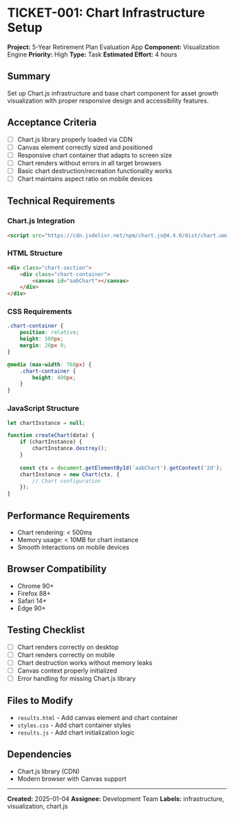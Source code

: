 # TICKET-001: Chart Infrastructure Setup

**Project:** 5-Year Retirement Plan Evaluation App
**Component:** Visualization Engine
**Priority:** High
**Type:** Task
**Estimated Effort:** 4 hours

## Summary
Set up Chart.js infrastructure and base chart component for asset growth visualization with proper responsive design and accessibility features.

## Acceptance Criteria
- [ ] Chart.js library properly loaded via CDN
- [ ] Canvas element correctly sized and positioned
- [ ] Responsive chart container that adapts to screen size
- [ ] Chart renders without errors in all target browsers
- [ ] Basic chart destruction/recreation functionality works
- [ ] Chart maintains aspect ratio on mobile devices

## Technical Requirements

### Chart.js Integration
```html
<script src="https://cdn.jsdelivr.net/npm/chart.js@4.4.0/dist/chart.umd.js"></script>
```

### HTML Structure
```html
<div class="chart-section">
    <div class="chart-container">
        <canvas id="aabChart"></canvas>
    </div>
</div>
```

### CSS Requirements
```css
.chart-container {
    position: relative;
    height: 500px;
    margin: 20px 0;
}

@media (max-width: 768px) {
    .chart-container {
        height: 400px;
    }
}
```

### JavaScript Structure
```javascript
let chartInstance = null;

function createChart(data) {
    if (chartInstance) {
        chartInstance.destroy();
    }
    
    const ctx = document.getElementById('aabChart').getContext('2d');
    chartInstance = new Chart(ctx, {
        // Chart configuration
    });
}
```

## Performance Requirements
- Chart rendering: < 500ms
- Memory usage: < 10MB for chart instance
- Smooth interactions on mobile devices

## Browser Compatibility
- Chrome 90+
- Firefox 88+
- Safari 14+
- Edge 90+

## Testing Checklist
- [ ] Chart renders correctly on desktop
- [ ] Chart renders correctly on mobile
- [ ] Chart destruction works without memory leaks
- [ ] Canvas context properly initialized
- [ ] Error handling for missing Chart.js library

## Files to Modify
- `results.html` - Add canvas element and chart container
- `styles.css` - Add chart container styles
- `results.js` - Add chart initialization logic

## Dependencies
- Chart.js library (CDN)
- Modern browser with Canvas support

---
**Created:** 2025-01-04
**Assignee:** Development Team
**Labels:** infrastructure, visualization, chart.js